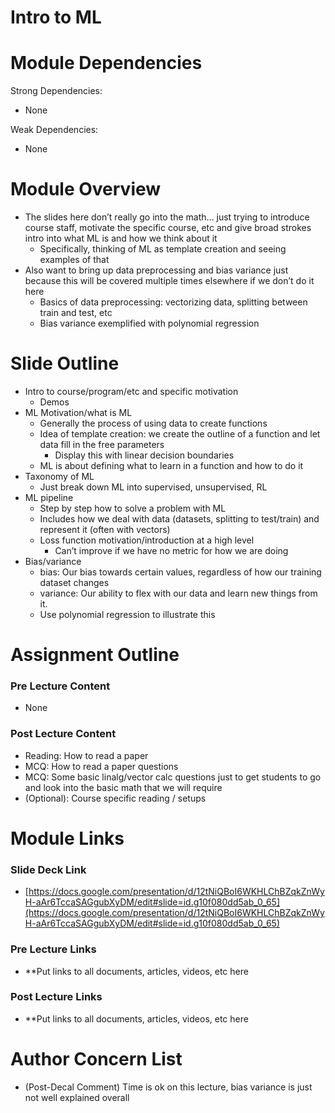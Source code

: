 # Intro to ML

# Module Dependencies

Strong Dependencies:

- None

Weak Dependencies:

- None

# Module Overview

- The slides here don’t really go into the math… just trying to introduce course staff, motivate the specific course, etc and give broad strokes intro into what ML is and how we think about it
    - Specifically, thinking of ML as template creation and seeing examples of that
- Also want to bring up data preprocessing and bias variance just because this will be covered multiple times elsewhere if we don’t do it here
    - Basics of data preprocessing: vectorizing data, splitting between train and test, etc
    - Bias variance exemplified with polynomial regression

# Slide Outline

- Intro to course/program/etc and specific motivation
    - Demos
- ML Motivation/what is ML
    - Generally the process of using data to create functions
    - Idea of template creation: we create the outline of a function and let data fill in the free parameters
        - Display this with linear decision boundaries
    - ML is about defining what to learn in a function and how to do it
- Taxonomy of ML
    - Just break down ML into supervised, unsupervised, RL
- ML pipeline
    - Step by step how to solve a problem with ML
    - Includes how we deal with data (datasets, splitting to test/train) and represent it (often with vectors)
    - Loss function motivation/introduction at a high level
        - Can’t improve if we have no metric for how we are doing
- Bias/variance
    - bias: Our bias towards certain values, regardless of how our training dataset changes
    - variance: Our ability to flex with our data and learn new things from it.
    - Use polynomial regression to illustrate this

# Assignment Outline

### Pre Lecture Content

- None

### Post Lecture Content

- Reading: How to read a paper
- MCQ: How to read a paper questions
- MCQ: Some basic linalg/vector calc questions just to get students to go and look into the basic math that we will require
- (Optional): Course specific reading / setups

# Module Links

### Slide Deck Link

- [https://docs.google.com/presentation/d/12tNiQBoI6WKHLChBZqkZnWyH-aAr6TccaSAGgubXyDM/edit#slide=id.g10f080dd5ab_0_65](https://docs.google.com/presentation/d/12tNiQBoI6WKHLChBZqkZnWyH-aAr6TccaSAGgubXyDM/edit#slide=id.g10f080dd5ab_0_65)

### Pre Lecture Links

- **Put links to all documents, articles, videos, etc here

### Post Lecture Links

- **Put links to all documents, articles, videos, etc here

# Author Concern List

- (Post-Decal Comment) Time is ok on this lecture, bias variance is just not well explained overall